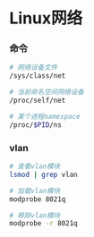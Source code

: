 # Linux网络



### 命令

```bash
# 网络设备文件
/sys/class/net

# 当前命名空间网络设备
/proc/self/net

# 某个进程namespace
/proc/$PID/ns
```


### vlan

```bash
# 查看vlan模块
lsmod | grep vlan

# 加载vlan模块
modprobe 8021q

# 移除vlan模块
modprobe -r 8021q
```
